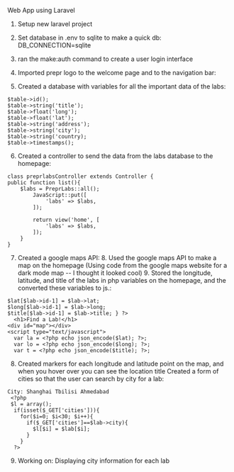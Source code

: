 Web App using Laravel

1. Setup new laravel project
2. Set database in .env to sqlite to make a quick db: DB_CONNECTION=sqlite
3. ran the make:auth command to create a user login interface
4. Imported prepr logo to the welcome page and to the navigation bar:

5. Created a database with variables for all the important data of the labs: 
```
$table->id(); 
$table->string('title');
$table->float('long'); 
$table->float('lat'); 
$table->string('address'); 
$table->string('city'); 
$table->string('country); 
$table->timestamps();
```
6. Created a controller to send the data from the labs database to the homepage:
```
class preprlabsController extends Controller { 
public function list(){ 
    $labs = PreprLabs::all();
        JavaScript::put([
            'labs' => $labs,
        ]);

        return view('home', [
            'labs' => $labs,
        ]);
    }
} 
```
7. Created a google maps API: 8. Used the google maps API to make a map on the homepage (Using code from the google maps website for a dark mode map -- I thought it looked cool) 9. Stored the longitude, latitude, and title of the labs in php variables on the homepage, and the converted these variables to js.:
```
$lat[$lab->id-1] = $lab->lat; 
$long[$lab->id-1] = $lab->long; 
$title[$lab->id-1] = $lab->title; } ?>
  <h1>Find a Lab!</h1>   
<div id="map"></div>
<script type="text/javascript">
  var la = <?php echo json_encode($lat); ?>;
  var lo = <?php echo json_encode($long); ?>;
  var t = <?php echo json_encode($title); ?>;
 ```
8. Created markers for each longitude and latitude point on the map, and when you hover over you can see the location title
Created a form of cities so that the user can search by city for a lab:
```
City: Shanghai Tbilisi Ahmedabad
 <?php
 $l = array();
  if(isset($_GET['cities'])){
    for($i=0; $i<30; $i++){
      if($_GET['cities']==$lab->city){
        $l[$i] = $lab[$i];
      }
    }
  ?>
  ```
9. Working on: Displaying city information for each lab
